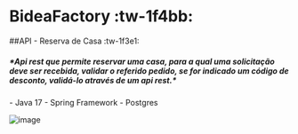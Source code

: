 # BideaFactory :tw-1f4bb:

##API - Reserva de Casa :tw-1f3e1:

<h5>
*Api rest que permite reservar uma casa, para a qual uma solicitação deve ser recebida,
validar o referido pedido, se for indicado um código de desconto, validá-lo através de um api rest.*
</h5>

<list>
- Java 17
- Spring Framework
- Postgres
</list>




![image](https://github.com/wellcheck/bideafactory-test/assets/22531326/e14124ca-0166-4977-a23b-f2934d3c99d4)

